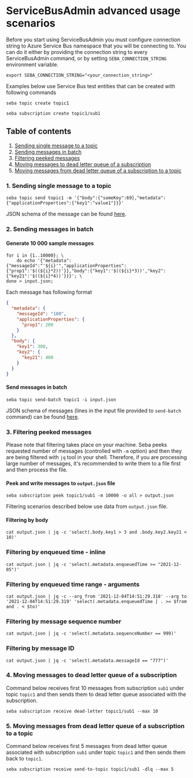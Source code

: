 # ServiceBusAdmin advanced usage scenarios
Before you start using ServiceBusAdmin you must configure connection string to Azure Service Bus namespace that you will be connecting to. You can do it either by providing the connection string to every ServiceBusAdmin command, or by setting `SEBA_CONNECTION_STRING` environment variable.
```shell
export SEBA_CONNECTION_STRING="<your_connection_string>"
```

Examples below use Service Bus test entities that can be created with following commands
```shell
seba topic create topic1
```
```shell
seba subscription create topic1/sub1
```

## Table of contents
1. [Sending single message to a topic](#1.-sending-single-message-to-a-topic)
2. [Sending messages in batch](#2.-sending-messages-in-batch)
3. [Filtering peeked messages](#3.-filtering-peeked-messages)
4. [Moving messages to dead letter queue of a subscription](#4.-moving-messages-to-dead-letter-queue-of-a-subscription)
5. [Moving messages from dead letter queue of a subscription to a topic](#5.-moving-messages-from-dead-letter-queue-of-a-subscription-to-a-topic)

### 1. Sending single message to a topic
```shell
seba topic send topic1 -m '{"body":{"someKey":69},"metadata":{"applicationProperties":{"key1":"value1"}}}'
```
JSON schema of the message can be found [here](input-message-schema.json).

### 2. Sending messages in batch
#### Generate 10 000 sample messages
```shell
for i in {1..10000}; \
    do echo '{"metadata":{"messageId":"'${i}'","applicationProperties":{"prop1":'$((${i}*2))'}},"body":{"key1":'$((${i}*3))',"key2":{"key21":'$((${i}*4))'}}}'; \
done > input.json;
```
Each message has following format
```json
{
  "metadata": {
    "messageId": "100",
    "applicationProperties": {
      "prop1": 200
    }
  },
  "body": {
    "key1": 300,
    "key2": {
      "key21": 400
    }
  }
}
```

#### Send messages in batch
```shell
seba topic send-batch topic1 -i input.json
```
JSON schema of messages (lines in the input file provided to `send-batch` command) can be found [here](input-message-schema.json).

### 3. Filtering peeked messages
Please note that filtering takes place on your machine. Seba peeks requested number of messages (controlled with `-m` option) and then they are being filtered with `jq` tool in your shell. Therefore, if you are processing large number of messages, it's recommended to write them to a file first and then process the file.

#### Peek and write messages to `output.json` file
```shell
seba subscription peek topic1/sub1 -m 10000 -o all > output.json
```
Filtering scenarios described below use data from `output.json` file.

#### Filtering by body
```shell
cat output.json | jq -c 'select(.body.key1 > 3 and .body.key2.key21 < 10)'
```

### Filtering by enqueued time - inline
```shell
cat output.json | jq -c 'select(.metadata.enqueuedTime >= "2021-12-05")'
```

### Filtering by enqueued time range - arguments
```shell
cat output.json | jq -c --arg from '2021-12-04T14:51:29.318' --arg to '2021-12-04T14:51:29.319' 'select(.metadata.enqueuedTime | . >= $from and . < $to)'
```

### Filtering by message sequence number
```shell
cat output.json | jq -c 'select(.metadata.sequenceNumber == 999)'
```

### Filtering by message ID
```shell
cat output.json | jq -c 'select(.metadata.messageId == "777")'
```

### 4. Moving messages to dead letter queue of a subscription
Command below receives first 10 messages from subscription `sub1` under topic `topic1` and then sends them to dead letter queue associated with the subscription. 
```shell
seba subscription receive dead-letter topic1/sub1 --max 10
```

### 5. Moving messages from dead letter queue of a subscription to a topic
Command below receives first 5 messages from dead letter queue associated with subscription `sub1` under topic `topic1` and then sends them back to `topic1`.
```shell
seba subscription receive send-to-topic topic1/sub1 -dlq --max 5
```